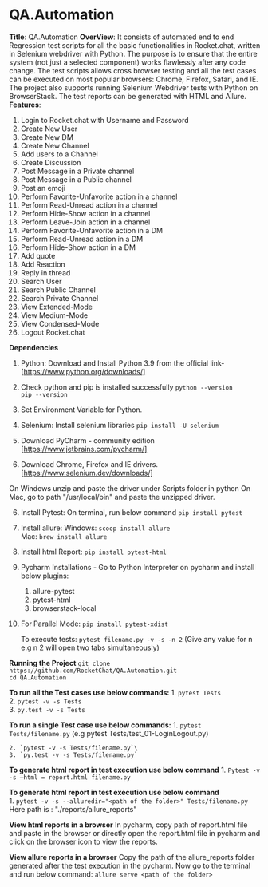 # QA.Automation
**Title**: QA.Automation
**OverView**: It consists of automated end to end Regression test scripts for all the basic functionalities in 
Rocket.chat, written in Selenium webdriver with Python. The purpose is to ensure that the entire system 
(not just a selected component) works flawlessly after any code change. The test scripts allows cross browser testing
and all the test cases can be executed on most popular browsers: Chrome, Firefox, Safari, and IE. The project also
supports running Selenium Webdriver tests with Python on BrowserStack. The test reports can be generated with
HTML and Allure.
**Features**: 
1. Login to Rocket.chat with Username and Password 
2. Create New User 
3. Create New DM
4. Create New Channel
5. Add users to a Channel
6. Create Discussion
7. Post Message in a Private channel
8. Post Message in a Public channel
9. Post an emoji
10. Perform Favorite-Unfavorite action in a channel
11. Perform Read-Unread action in a channel
12. Perform Hide-Show action in a channel
13. Perform Leave-Join action in a channel
14. Perform Favorite-Unfavorite action in a DM
11. Perform Read-Unread action in a DM
12. Perform Hide-Show action in a DM
13. Add quote
14. Add Reaction
15. Reply in thread
16. Search User
17. Search Public Channel
18. Search Private Channel
19. View Extended-Mode
20. View Medium-Mode
21. View Condensed-Mode
22. Logout Rocket.chat
    
**Dependencies**
1. Python: Download and Install Python 3.9 from the official link-  [https://www.python.org/downloads/]
   
2. Check python and pip is installed successfully
   `python --version`\
   `pip --version`
   
3. Set Environment Variable for Python.
   
4. Selenium: Install selenium libraries
   `pip install -U selenium`
   
5. Download PyCharm - community edition
   [https://www.jetbrains.com/pycharm/]
   
6. Download Chrome, Firefox and IE drivers.
    [https://www.selenium.dev/downloads/]
   
On Windows unzip and paste the driver under Scripts folder in python
On Mac, go to path "/usr/local/bin" and paste the unzipped driver.

6. Install Pytest: On terminal, run below command
    `pip install pytest`
   
7. Install allure: 
    Windows: `scoop install allure`\
    Mac: `brew install allure`
   
8. Install html Report:
    `pip install pytest-html`

9. Pycharm Installations - Go to Python Interpreter on pycharm and install below plugins:
    1. allure-pytest
    2. pytest-html
    3. browserstack-local
    
10. For Parallel Mode: 
    `pip install pytest-xdist`
    
    To execute tests:
    `pytest filename.py -v -s -n 2` 
    (Give any value for n e.g n 2 will open two tabs simultaneously)
    
**Running the Project**
    `git clone https://github.com/RocketChat/QA.Automation.git` 
     \
      `cd QA.Automation`

**To run all the Test cases use below commands:**
    1. `pytest Tests`\
    2. `pytest -v -s Tests`\
    3. `py.test -v -s Tests`

**To run a single Test case use below commands:**
    1. `pytest Tests/filename.py`
    (e.g pytest Tests/test_01-LoginLogout.py)

    2. `pytest -v -s Tests/filename.py`\
    3. `py.test -v -s Tests/filename.py`

**To generate html report in test execution use below command**
    1. `Pytest -v -s —html = report.html filename.py`
 
**To generate html report in test execution use below command**   
    1. `pytest -v -s --alluredir="<path of the folder>" Tests/filename.py`\
    Here path is : "./reports/allure_reports"

**View html reports in a browser**
    In pycharm, copy path of report.html file and paste in the browser or directly open the report.html
    file in pycharm and click on the browser icon to view the reports.

**View allure reports in a browser**
    Copy the path of the allure_reports folder generated after the test execution in the pycharm. 
    Now go to the terminal and run below command:
    `allure serve <path of the folder>`



    
    
